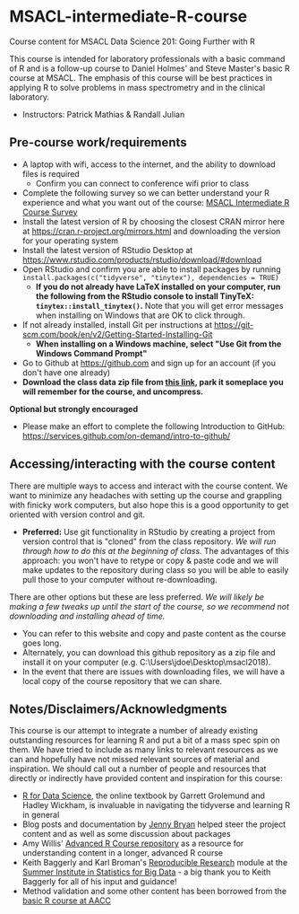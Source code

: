 # MSACL-intermediate-R-course
Course content for MSACL Data Science 201: Going Further with R

This course is intended for laboratory professionals with a basic command of R and is a follow-up course to Daniel Holmes' and Steve Master's basic R course at MSACL. The emphasis of this course will be best practices in applying R to solve problems in mass spectrometry and in the clinical laboratory.

- Instructors: Patrick Mathias & Randall Julian

<!---
- Teaching assistant: Adam Zabell
--->

## Pre-course work/requirements

- A laptop with wifi, access to the internet, and the ability to download files is required
  - Confirm you can connect to conference wifi prior to class
- Complete the following survey so we can better understand your R experience and what you want out of the course: [MSACL Intermediate R Course Survey](https://goo.gl/forms/p4l2sbFMfRN9Qiad2)
- Install the latest version of R by choosing the closest CRAN mirror here at https://cran.r-project.org/mirrors.html and downloading the version for your operating system
- Install the latest version of RStudio Desktop at https://www.rstudio.com/products/rstudio/download/#download 
- Open RStudio and confirm you are able to install packages by running `install.packages(c("tidyverse", "tinytex"), dependencies = TRUE)`
  - **If you do not already have LaTeX installed on your computer, run the following from the RStudio console to install TinyTeX: `tinytex::install_tinytex()`.** Note that you will get error messages when installing on Windows that are OK to click through.
- If not already installed, install Git per instructions at https://git-scm.com/book/en/v2/Getting-Started-Installing-Git
  - **When installing on a Windows machine, select "Use Git from the Windows Command Prompt"**
- Go to Github at https://github.com and sign up for an account (if you don't have one already)
- **Download the class data zip file from [this link](https://indigobio.egnyte.com/fl/Bq6uXMpRKG), park it someplace you will remember for the course, and uncompress.**

**Optional but strongly encouraged**
- Please make an effort to complete the following Introduction to GitHub: https://services.github.com/on-demand/intro-to-github/

## Accessing/interacting with the course content

There are multiple ways to access and interact with the course content. We want to minimize any headaches with setting up the course and grappling with finicky work computers, but also hope this is a good opportunity to get oriented with version control and git.
- **Preferred:** Use git functionality in RStudio by creating a project from version control that is "cloned" from the class repository. *We will run through how to do this at the beginning of class.* The advantages of this approach: you won't have to retype or copy & paste code and we will make updates to the repository during class so you will be able to easily pull those to your computer without re-downloading.

There are other options but these are less preferred. *We will likely be making a few tweaks up until the start of the course, so we recommend not downloading and installing ahead of time.*
- You can refer to this website and copy and paste content as the course goes long.
- Alternately, you can download this github repository as a zip file and install it on your computer (e.g. C:\Users\jdoe\Desktop\msacl2018).
- In the event that there are issues with downloading files, we will have a local copy of the course repository that we can share.

<!---
## Course content

- **Entire text**: [Data Science 201 Text in pdf format](coursework/src/course_text.pdf)
- [Accessing the course](accessing_the_course.Rmd)
- **Lesson 1**: [Adopting principles of reproducible research](01 - Principles of Reproducible Research.Rmd)
- **Lesson 2**: [Getting cozy with R Markdown](lesson2/lesson2.Rmd)
- **Lesson 3**: [Reading files - beyond the basics](lesson3/lesson3.Rmd)
- **Lesson 4**: [Data manipulation in the tidyverse](lesson4/lesson4.Rmd)
- **Lesson 5**: [Blending data sets](lesson5/lesson5.Rmd)
- **Lesson 6**: [Taking plotting to the next level](lesson6/lesson6.Rmd)
- **Lesson 7**: [Modelling data](lesson7/lesson7.Rmd)
- **Lesson 8**: [Beyond flat files](lesson8/lesson8.Rmd)
- **Lesson 9**: [Scaling - don't make me repeat myself](lesson9/lesson9.Rmd)
- **Lesson 10**: [End-to-end - from file import to communication](lesson10/lesson10.Rmd)
--->

## Notes/Disclaimers/Acknowledgments

This course is our attempt to integrate a number of already existing outstanding resources for learning R and put a bit of a mass spec spin on them. We have tried to include as many links to relevant resources as we can and hopefully have not missed relevant sources of material and inspiration. We should call out a number of people and resources that directly or indirectly have provided content and inspiration for this course:

- [R for Data Science](http://r4ds.had.co.nz/index.html), the online textbook by Garrett Grolemund and Hadley Wickham, is invaluable in navigating the tidyverse and learning R in general
- Blog posts and documentation by [Jenny Bryan](https://github.com/jennybc) helped steer the project content and as well as some discussion about packages
- Amy Willis' [Advanced R Course repository](https://github.com/adw96/biostat561) as a resource for understanding content in a longer, advanced R course
- Keith Baggerly and Karl Broman's [Reproducible Research](https://github.com/kabagg/sisbid_2018_rr) module at the [Summer Institute in Statistics for Big Data](https://www.biostat.washington.edu/suminst/sisbid) - a big thank you to Keith Baggerly for all of his input and guidance!
- Method validation and some other content has been borrowed from the [basic R course at AACC](https://github.com/pcmathias/AACC-Introduction-to-R)
